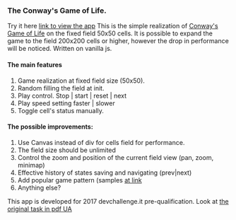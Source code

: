 ### The Conway's Game of Life. 
Try it here [link to view the app](https://vitalikplus.github.io/conway-game-of-life-devchallenge/ "conway game of life for devchallenge.it")
This is the simple realization of [Conway's Game of Life](https://en.wikipedia.org/wiki/Conway%27s_Game_of_Life) on the fixed field 50x50 cells.
It is possible to expand the game to the field 200x200 cells or higher, however the drop in performance will be noticed.
Written on vanilla js.

#### The main features 
1. Game realization at fixed field size (50x50). 
2. Random filling the field at init. 
3. Play control. Stop | start | reset | next 
4. Play speed setting faster | slower
5. Toggle cell's status manually. 

#### The possible improvements: 
1. Use Canvas instead of div for cells field for performance.   
2. The field size should be unlimited
3. Control the zoom and position of the current field view (pan, zoom, minimap) 
4. Effective history of states saving and navigating (prev|next)
5. Add popular game pattern (samples [at link](http://www.radicaleye.com/lifepage/picgloss/picgloss.html) 
6. Anything else? 

This app is developed for 2017 devchallenge.it pre-qualification. Look at [the original task in pdf UA](https://github.com/vitalikplus/conway-game-of-life-devchallenge/blob/gh-pages/devchallenge-task-description-FE-JS-prequalification.pdf "task description")
